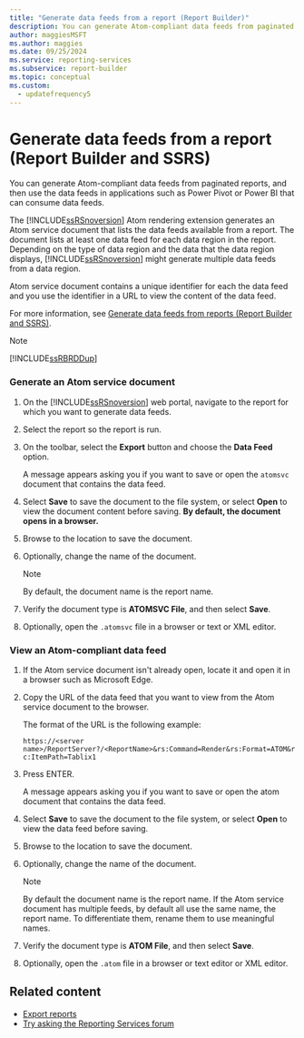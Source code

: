 ```yaml
---
title: "Generate data feeds from a report (Report Builder)"
description: You can generate Atom-compliant data feeds from paginated reports. Use the feeds in applications such as Power Pivot or Power BI that can consume data feeds.
author: maggiesMSFT
ms.author: maggies
ms.date: 09/25/2024
ms.service: reporting-services
ms.subservice: report-builder
ms.topic: conceptual
ms.custom:
  - updatefrequency5
---
```

# Generate data feeds from a report (Report Builder and SSRS)

You can generate Atom-compliant data feeds from paginated reports, and then use the data feeds in applications such as Power Pivot or Power BI that can consume data feeds.

The [!INCLUDE[ssRSnoversion](../../includes/ssrsnoversion-md.md)] Atom rendering extension generates an Atom service document that lists the data feeds available from a report. The document lists at least one data feed for each data region in the report. Depending on the type of data region and the data that the data region displays, [!INCLUDE[ssRSnoversion](../../includes/ssrsnoversion-md.md)] might generate multiple data feeds from a data region.

Atom service document contains a unique identifier for each the data feed and you use the identifier in a URL to view the content of the data feed.

For more information, see [Generate data feeds from reports (Report Builder and SSRS)](../../reporting-services/report-builder/generating-data-feeds-from-reports-report-builder-and-ssrs.md).

> [!NOTE]  
> [!INCLUDE[ssRBRDDup](../../includes/ssrbrddup-md.md)]

### Generate an Atom service document

1. On the [!INCLUDE[ssRSnoversion](../../includes/ssrsnoversion-md.md)] web portal, navigate to the report for which you want to generate data feeds.

1. Select the report so the report is run.

1. On the toolbar, select the **Export** button and choose the **Data Feed** option.

     A message appears asking you if you want to save or open the `atomsvc` document that contains the data feed.

1. Select **Save** to save the document to the file system, or select **Open** to view the document content before saving. **By default, the document opens in a browser.**

1. Browse to the location to save the document.

1. Optionally, change the name of the document.

    > [!NOTE]  
    >  By default, the document name is the report name.

1. Verify the document type is **ATOMSVC File**, and then select **Save**.

1. Optionally, open the `.atomsvc` file in a browser or text or XML editor.

### View an Atom-compliant data feed

1. If the Atom service document isn't already open, locate it and open it in a browser such as Microsoft Edge.

1. Copy the URL of the data feed that you want to view from the Atom service document to the browser.

     The format of the URL is the following example:

     `https://<server name>/ReportServer?/<ReportName>&rs:Command=Render&rs:Format=ATOM&rc:ItemPath=Tablix1`

1. Press ENTER.

     A message appears asking you if you want to save or open the atom document that contains the data feed.

1. Select **Save** to save the document to the file system, or select **Open** to view the data feed before saving.

1. Browse to the location to save the document.

1. Optionally, change the name of the document.

    > [!NOTE]  
    >  By default the document name is the report name. If the Atom service document has multiple feeds, by default all use the same name, the report name. To differentiate them, rename them to use meaningful names.

1. Verify the document type is **ATOM File**, and then select **Save**.

1. Optionally, open the `.atom` file in a browser or text editor or XML editor.

## Related content

- [Export reports](../../reporting-services/report-builder/export-reports-report-builder-and-ssrs.md)
- [Try asking the Reporting Services forum](https://go.microsoft.com/fwlink/?LinkId=620231)
